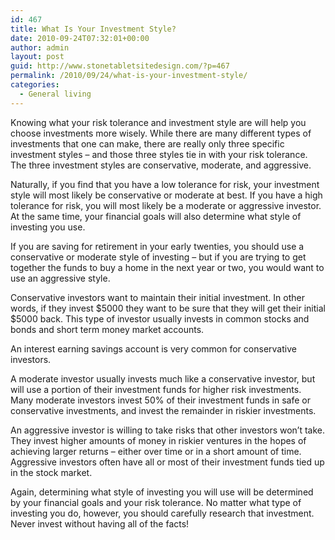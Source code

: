 ```yaml
---
id: 467
title: What Is Your Investment Style?
date: 2010-09-24T07:32:01+00:00
author: admin
layout: post
guid: http://www.stonetabletsitedesign.com/?p=467
permalink: /2010/09/24/what-is-your-investment-style/
categories:
  - General living
---
```

Knowing what your risk tolerance and investment style are will help you choose investments more wisely. While there are many different types of investments that one can make, there are really only three specific investment styles – and those three styles tie in with your risk tolerance. The three investment styles are conservative, moderate, and aggressive.

Naturally, if you find that you have a low tolerance for risk, your investment style will most likely be conservative or moderate at best. If you have a high tolerance for risk, you will most likely be a moderate or aggressive investor. At the same time, your financial goals will also determine what style of investing you use.

If you are saving for retirement in your early twenties, you should use a conservative or moderate style of investing – but if you are trying to get together the funds to buy a home in the next year or two, you would want to use an aggressive style.

Conservative investors want to maintain their initial investment. In other words, if they invest $5000 they want to be sure that they will get their initial $5000 back. This type of investor usually invests in common stocks and bonds and short term money market accounts.

An interest earning savings account is very common for conservative investors.
  
A moderate investor usually invests much like a conservative investor, but will use a portion of their investment funds for higher risk investments. Many moderate investors invest 50% of their investment funds in safe or conservative investments, and invest the remainder in riskier investments.

An aggressive investor is willing to take risks that other investors won’t take. They invest higher amounts of money in riskier ventures in the hopes of achieving larger returns – either over time or in a short amount of time. Aggressive investors often have all or most of their investment funds tied up in the stock market.

Again, determining what style of investing you will use will be determined by your financial goals and your risk tolerance. No matter what type of investing you do, however, you should carefully research that investment. Never invest without having all of the facts!